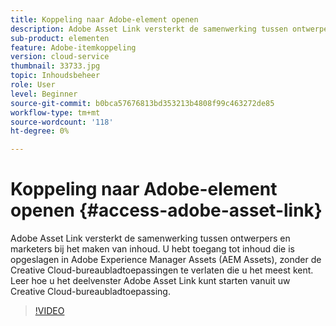 ```yaml
---
title: Koppeling naar Adobe-element openen
description: Adobe Asset Link versterkt de samenwerking tussen ontwerpers en marketers bij het maken van inhoud. U hebt toegang tot inhoud die is opgeslagen in Adobe Experience Manager Assets (AEM Assets), zonder de Creative Cloud-bureaubladtoepassingen te verlaten die u het meest kent. Leer hoe u het deelvenster Adobe Asset Link kunt starten vanuit uw Creative Cloud-bureaubladtoepassing.
sub-product: elementen
feature: Adobe-itemkoppeling
version: cloud-service
thumbnail: 33733.jpg
topic: Inhoudsbeheer
role: User
level: Beginner
source-git-commit: b0bca57676813bd353213b4808f99c463272de85
workflow-type: tm+mt
source-wordcount: '118'
ht-degree: 0%

---
```



# Koppeling naar Adobe-element openen {#access-adobe-asset-link}

Adobe Asset Link versterkt de samenwerking tussen ontwerpers en marketers bij het maken van inhoud. U hebt toegang tot inhoud die is opgeslagen in Adobe Experience Manager Assets (AEM Assets), zonder de Creative Cloud-bureaubladtoepassingen te verlaten die u het meest kent. Leer hoe u het deelvenster Adobe Asset Link kunt starten vanuit uw Creative Cloud-bureaubladtoepassing.

>[!VIDEO](https://video.tv.adobe.com/v/33733/?quality=12)
